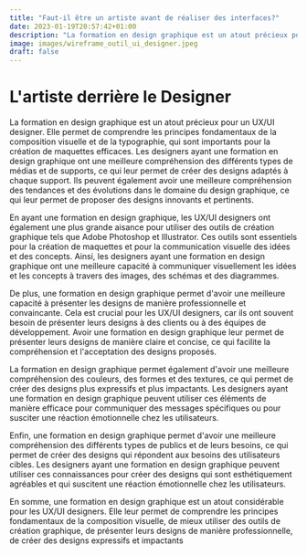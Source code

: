 ```yaml
---
title: "Faut-il être un artiste avant de réaliser des interfaces?"
date: 2023-01-19T20:57:42+01:00
description: "La formation en design graphique est un atout précieux pour un UX/UI designer. Elle permet de comprendre les principes fondamentaux de la composition visuelle et de la typographie, qui sont importants pour la création de maquettes efficaces."
image: images/wireframe_outil_ui_designer.jpeg
draft: false
---
```


# L'artiste derrière le Designer

La formation en design graphique est un atout précieux pour un UX/UI designer. Elle permet de comprendre les principes fondamentaux de la composition visuelle et de la typographie, qui sont importants pour la création de maquettes efficaces. Les designers ayant une formation en design graphique ont une meilleure compréhension des différents types de médias et de supports, ce qui leur permet de créer des designs adaptés à chaque support. Ils peuvent également avoir une meilleure compréhension des tendances et des évolutions dans le domaine du design graphique, ce qui leur permet de proposer des designs innovants et pertinents.

En ayant une formation en design graphique, les UX/UI designers ont également une plus grande aisance pour utiliser des outils de création graphique tels que Adobe Photoshop et Illustrator. Ces outils sont essentiels pour la création de maquettes et pour la communication visuelle des idées et des concepts. Ainsi, les designers ayant une formation en design graphique ont une meilleure capacité à communiquer visuellement les idées et les concepts à travers des images, des schémas et des diagrammes.

De plus, une formation en design graphique permet d'avoir une meilleure capacité à présenter les designs de manière professionnelle et convaincante. Cela est crucial pour les UX/UI designers, car ils ont souvent besoin de présenter leurs designs à des clients ou à des équipes de développement. Avoir une formation en design graphique leur permet de présenter leurs designs de manière claire et concise, ce qui facilite la compréhension et l'acceptation des designs proposés.

La formation en design graphique permet également d'avoir une meilleure compréhension des couleurs, des formes et des textures, ce qui permet de créer des designs plus expressifs et plus impactants. Les designers ayant une formation en design graphique peuvent utiliser ces éléments de manière efficace pour communiquer des messages spécifiques ou pour susciter une réaction émotionnelle chez les utilisateurs.

Enfin, une formation en design graphique permet d'avoir une meilleure compréhension des différents types de publics et de leurs besoins, ce qui permet de créer des designs qui répondent aux besoins des utilisateurs cibles. Les designers ayant une formation en design graphique peuvent utiliser ces connaissances pour créer des designs qui sont esthétiquement agréables et qui suscitent une réaction émotionnelle chez les utilisateurs.

En somme, une formation en design graphique est un atout considérable pour les UX/UI designers. Elle leur permet de comprendre les principes fondamentaux de la composition visuelle, de mieux utiliser des outils de création graphique, de présenter leurs designs de manière professionnelle, de créer des designs expressifs et impactants
